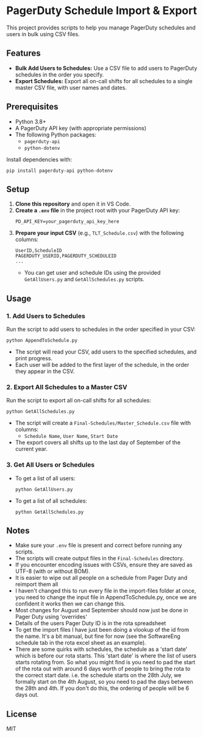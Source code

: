 # PagerDuty Schedule Import & Export

This project provides scripts to help you manage PagerDuty schedules and users in bulk using CSV files.

## Features
- **Bulk Add Users to Schedules:** Use a CSV file to add users to PagerDuty schedules in the order you specify.
- **Export Schedules:** Export all on-call shifts for all schedules to a single master CSV file, with user names and dates.

## Prerequisites
- Python 3.8+
- A PagerDuty API key (with appropriate permissions)
- The following Python packages:
  - `pagerduty-api`
  - `python-dotenv`

Install dependencies with:
```
pip install pagerduty-api python-dotenv
```

## Setup
1. **Clone this repository** and open it in VS Code.
2. **Create a `.env` file** in the project root with your PagerDuty API key:
   ```
   PD_API_KEY=your_pagerduty_api_key_here
   ```
3. **Prepare your input CSV** (e.g., `TLT_Schedule.csv`) with the following columns:
   ```csv
   UserID,ScheduleID
   PAGERDUTY_USERID,PAGERDUTY_SCHEDULEID
   ...
   ```
   - You can get user and schedule IDs using the provided `GetAllUsers.py` and `GetAllSchedules.py` scripts.

## Usage

### 1. Add Users to Schedules
Run the script to add users to schedules in the order specified in your CSV:
```
python AppendToSchedule.py
```
- The script will read your CSV, add users to the specified schedules, and print progress.
- Each user will be added to the first layer of the schedule, in the order they appear in the CSV.

### 2. Export All Schedules to a Master CSV
Run the script to export all on-call shifts for all schedules:
```
python GetAllSchedules.py
```
- The script will create a `Final-Schedules/Master_Schedule.csv` file with columns:
  - `Schedule Name`, `User Name`, `Start Date`
- The export covers all shifts up to the last day of September of the current year.

### 3. Get All Users or Schedules
- To get a list of all users:
  ```
  python GetAllUsers.py
  ```
- To get a list of all schedules:
  ```
  python GetAllSchedules.py
  ```

## Notes
- Make sure your `.env` file is present and correct before running any scripts.
- The scripts will create output files in the `Final-Schedules` directory.
- If you encounter encoding issues with CSVs, ensure they are saved as UTF-8 (with or without BOM).
- It is easier to wipe out all people on a schedule from Pager Duty and reimport them all
- I haven't changed this to run every file in the import-files folder at once, you need to change the input file in AppendToSchedule.py, once we are confident it works then we can change this. 
- Most changes for August and September should now just be done in Pager Duty using 'overrides'
- Details of the users Pager Duty ID is in the rota spreadsheet
- To get the import files I have just been doing a vlookup of the id from the name. It's a bit manual, but fine for now (see the SoftwareEng schedule tab in the rota excel sheet as an example).
- There are some quirks with schedules, the schedule as a 'start date' which is before our rota starts. This 'start date' is where the list of users starts rotating from. So what you might find is you need to pad the start of the rota out with around 6 days worth of people to bring the rota to the correct start date. i.e. the schedule starts on the 28th July, we formally start on the 4th August, so you need to pad the days between the 28th and 4th. If you don't do this, the ordering of people will be 6 days out.

## License
MIT
